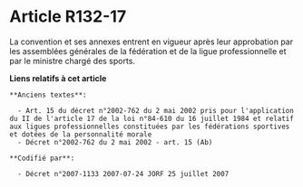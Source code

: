 # Article R132-17

La convention et ses annexes entrent en vigueur après leur approbation par les assemblées générales de la fédération et de la
ligue professionnelle et par le ministre chargé des sports.

**Liens relatifs à cet article**

	**Anciens textes**:

	  - Art. 15 du décret n°2002-762 du 2 mai 2002 pris pour l'application du II de l'article 17 de la loi n°84-610 du 16 juillet 1984 et relatif aux ligues professionnelles constituées par les fédérations sportives et dotées de la personnalité morale
	  - Décret n°2002-762 du 2 mai 2002 - art. 15 (Ab)

	**Codifié par**:

	  - Décret n°2007-1133 2007-07-24 JORF 25 juillet 2007
